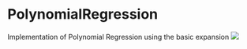 # PolynomialRegression

Implementation of Polynomial Regression using the basic expansion <img src="https://render.githubusercontent.com/render/math?math=\phi_j (x) = x^j">

